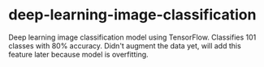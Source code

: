 # deep-learning-image-classification
Deep learning image classification model using TensorFlow. Classifies 101 classes with 80% accuracy. Didn't augment the data yet, will add this feature later because model is overfitting.
